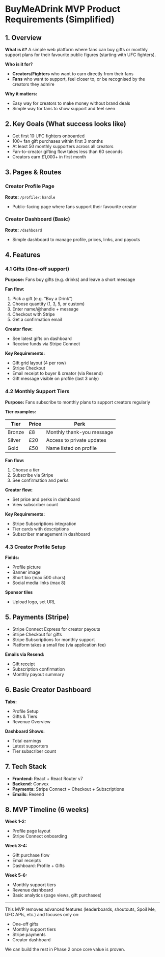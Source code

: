 # BuyMeADrink MVP Product Requirements (Simplified)

## 1. Overview

**What is it?**
A simple web platform where fans can buy gifts or monthly support plans for their favourite public figures (starting with UFC fighters).

**Who is it for?**

* **Creators/Fighters** who want to earn directly from their fans
* **Fans** who want to support, feel closer to, or be recognised by the creators they admire

**Why it matters:**

* Easy way for creators to make money without brand deals
* Simple way for fans to show support and feel seen

## 2. Key Goals (What success looks like)

* Get first 10 UFC fighters onboarded
* 100+ fan gift purchases within first 3 months
* At least 50 monthly supporters across all creators
* Fan-to-creator gifting flow takes less than 60 seconds
* Creators earn £1,000+ in first month

## 3. Pages & Routes

### Creator Profile Page

**Route:** `/profile/:handle`

* Public-facing page where fans support their favourite creator

### Creator Dashboard (Basic)

**Route:** `/dashboard`

* Simple dashboard to manage profile, prices, links, and payouts

## 4. Features

### 4.1 Gifts (One-off support)

**Purpose:** Fans buy gifts (e.g. drinks) and leave a short message

**Fan flow:**

1. Pick a gift (e.g. “Buy a Drink”)
2. Choose quantity (1, 3, 5, or custom)
3. Enter name/@handle + message
4. Checkout with Stripe
5. Get a confirmation email

**Creator flow:**

* See latest gifts on dashboard
* Receive funds via Stripe Connect

**Key Requirements:**

* Gift grid layout (4 per row)
* Stripe Checkout
* Email receipt to buyer & creator (via Resend)
* Gift message visible on profile (last 3 only)

### 4.2 Monthly Support Tiers

**Purpose:** Fans subscribe to monthly plans to support creators regularly

**Tier examples:**

| Tier   | Price | Perk                      |
| ------ | ----- | ------------------------- |
| Bronze | £8    | Monthly thank-you message |
| Silver | £20   | Access to private updates |
| Gold   | £50   | Name listed on profile    |

**Fan flow:**

1. Choose a tier
2. Subscribe via Stripe
3. See confirmation and perks

**Creator flow:**

* Set price and perks in dashboard
* View subscriber count

**Key Requirements:**

* Stripe Subscriptions integration
* Tier cards with descriptions
* Subscriber management in dashboard

### 4.3 Creator Profile Setup

**Fields:**

* Profile picture
* Banner image
* Short bio (max 500 chars)
* Social media links (max 8)

**Sponsor tiles**

* Upload logo, set URL

## 5. Payments (Stripe)

* Stripe Connect Express for creator payouts
* Stripe Checkout for gifts
* Stripe Subscriptions for monthly support
* Platform takes a small fee (via application fee)

**Emails via Resend:**

* Gift receipt
* Subscription confirmation
* Monthly payout summary

## 6. Basic Creator Dashboard

**Tabs:**

* Profile Setup
* Gifts & Tiers
* Revenue Overview

**Dashboard Shows:**

* Total earnings
* Latest supporters
* Tier subscriber count

## 7. Tech Stack

* **Frontend:** React + React Router v7
* **Backend:** Convex
* **Payments:** Stripe Connect + Checkout + Subscriptions
* **Emails:** Resend

## 8. MVP Timeline (6 weeks)

**Week 1-2:**

* Profile page layout
* Stripe Connect onboarding

**Week 3-4:**

* Gift purchase flow
* Email receipts
* Dashboard: Profile + Gifts

**Week 5-6:**

* Monthly support tiers
* Revenue dashboard
* Basic analytics (page views, gift purchases)

---

This MVP removes advanced features (leaderboards, shoutouts, Spoil Me, UFC APIs, etc.) and focuses only on:

* One-off gifts
* Monthly support tiers
* Stripe payments
* Creator dashboard

We can build the rest in Phase 2 once core value is proven.
